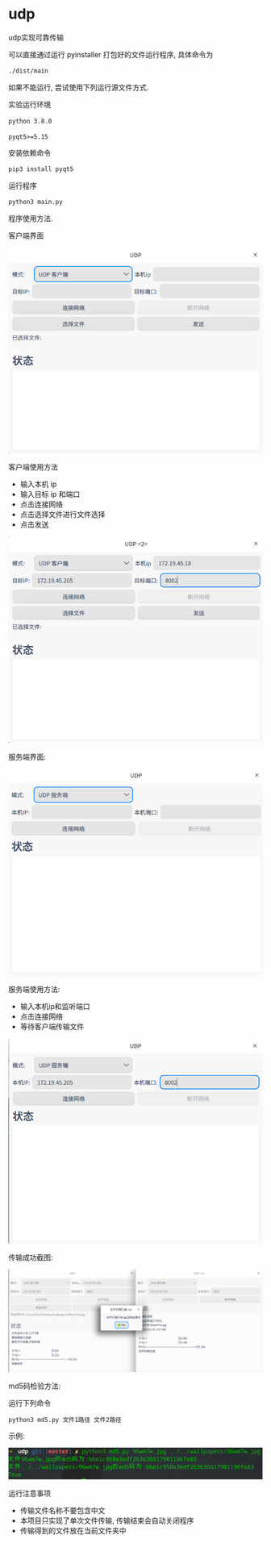 # udp
udp实现可靠传输



可以直接通过运行 pyinstaller 打包好的文件运行程序, 具体命令为

```bash
./dist/main
```

如果不能运行, 尝试使用下列运行源文件方式.



实验运行环境

`python 3.8.0`

`pyqt5>=5.15`



安装依赖命令

```python
pip3 install pyqt5
```



运行程序

```bash
python3 main.py
```



程序使用方法.

客户端界面

![client1](image/client1.png)

客户端使用方法

- 输入本机 ip
- 输入目标 ip 和端口
- 点击连接网络
- 点击选择文件进行文件选择
- 点击发送

![client](image/client.png)



服务端界面:

![server2](image/server2.png)



服务端使用方法:

- 输入本机ip和监听端口
- 点击连接网络
- 等待客户端传输文件

![sever](image/sever.png)



传输成功截图:

![chuanshu](image/chuanshu.png)



md5码检验方法:

运行下列命令

```
python3 md5.py 文件1路径 文件2路径
```

示例:

![md5_1](image/md5_1.png)

运行注意事项

- 传输文件名称不要包含中文
- 本项目只实现了单次文件传输, 传输结束会自动关闭程序
- 传输得到的文件放在当前文件夹中
